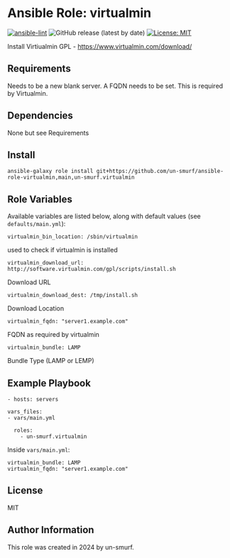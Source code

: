 # Ansible Role: virtualmin
 
[![ansible-lint](https://github.com/un-smurf/ansible-role-virtualmin/actions/workflows/ansible-lint.yml/badge.svg)](https://github.com/un-smurf/ansible-role-net-tools/actions/workflows/ansible-lint.yml)
![GitHub release (latest by date)](https://img.shields.io/github/v/tag/un-smurf/ansible-role-virtualmin?color=yellow)
[![License: MIT](https://img.shields.io/badge/License-MIT-blueviolet.svg)](https://opensource.org/licenses/MIT)

Install Virtiualmin GPL - https://www.virtualmin.com/download/

## Requirements

Needs to be a new blank server.
A FQDN needs to be set. This is required by Virtualmin.

## Dependencies

None but see Requirements

## Install

	ansible-galaxy role install git+https://github.com/un-smurf/ansible-role-virtualmin,main,un-smurf.virtualmin

## Role Variables

Available variables are listed below, along with default values (see `defaults/main.yml`):

	virtualmin_bin_location: /sbin/virtualmin

used to check if virtualmin is installed

	virtualmin_download_url: http://software.virtualmin.com/gpl/scripts/install.sh

Download URL

	virtualmin_download_dest: /tmp/install.sh

Download Location

	virtualmin_fqdn: "server1.example.com"

FQDN as required by virtualmin

	virtualmin_bundle: LAMP

Bundle Type (LAMP or LEMP)


## Example Playbook

    - hosts: servers
	
	vars_files:
    - vars/main.yml
	
      roles:
        - un-smurf.virtualmin


Inside `vars/main.yml`:


	virtualmin_bundle: LAMP
	virtualmin_fqdn: "server1.example.com"
	

## License

MIT

## Author Information

This role was created in 2024 by un-smurf.
